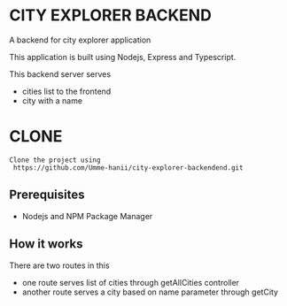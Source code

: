 
# CITY EXPLORER BACKEND

A backend for city explorer application


This application is built using Nodejs, Express and Typescript.

This backend server serves
 - cities list to the frontend
 - city with a name

# CLONE
    Clone the project using
     https://github.com/Umme-hanii/city-explorer-backendend.git


## Prerequisites

 - Nodejs and NPM Package Manager


## How it works
  There are two routes in this
   - one route serves list of cities through getAllCities controller
   - another route serves a city based on name parameter through getCity

